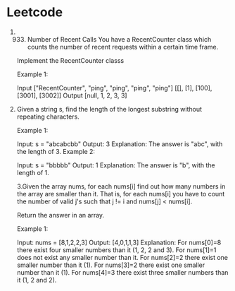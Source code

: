 # Leetcode
1. 933. Number of Recent Calls
      You have a RecentCounter class which counts the number of recent requests within a certain time frame.

      Implement the RecentCounter classs

      Example 1:

      Input
      ["RecentCounter", "ping", "ping", "ping", "ping"]
      [[], [1], [100], [3001], [3002]]
      Output
      [null, 1, 2, 3, 3]

2. Given a string s, find the length of the longest substring without repeating characters.

      Example 1:

      Input: s = "abcabcbb"
      Output: 3
      Explanation: The answer is "abc", with the length of 3.
      Example 2:

      Input: s = "bbbbb"
      Output: 1
      Explanation: The answer is "b", with the length of 1.

      3.Given the array nums, for each nums[i] find out how many numbers in the array are smaller than it. That is, for each nums[i] you have to count the number of valid j's such that j != i and nums[j] < nums[i].

      Return the answer in an array.

      Example 1:

      Input: nums = [8,1,2,2,3]
      Output: [4,0,1,1,3]
      Explanation: 
      For nums[0]=8 there exist four smaller numbers than it (1, 2, 2 and 3). 
      For nums[1]=1 does not exist any smaller number than it.
      For nums[2]=2 there exist one smaller number than it (1). 
      For nums[3]=2 there exist one smaller number than it (1). 
      For nums[4]=3 there exist three smaller numbers than it (1, 2 and 2).
